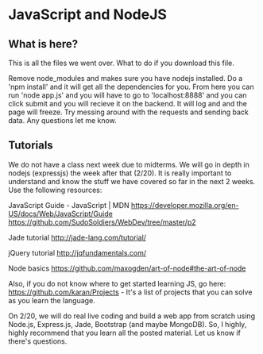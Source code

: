 JavaScript and NodeJS
=====

## What is here?

This is all the files we went over. What to do if you download this file.

Remove node_modules and makes sure you have nodejs installed. Do a 'npm install' and it will get all the dependencies for you. From here you can run 'node app.js' and you will have to go to 'localhost:8888' and you can click submit and you will recieve it on the backend. It will log and and the page will freeze. Try messing around with the requests and sending back data. Any questions let me know.

## Tutorials

We do not have a class next week due to midterms. We will go in depth in nodejs (expressjs) the week after that (2/20). It is really important to understand and know the stuff we have covered so far in the next 2 weeks. Use the following resources:

JavaScript Guide - JavaScript | MDN
https://developer.mozilla.org/en-US/docs/Web/JavaScript/Guide
https://github.com/SudoSoldiers/WebDev/tree/master/p2

Jade tutorial
http://jade-lang.com/tutorial/

jQuery tutorial
http://jqfundamentals.com/

Node basics
https://github.com/maxogden/art-of-node#the-art-of-node

Also, if you do not know where to get started learning JS, go here: https://github.com/karan/Projects - It's a list of projects that you can solve as you learn the language.

On 2/20, we will do real live coding and build a web app from scratch using Node.js, Express.js, Jade, Bootstrap (and maybe MongoDB). So, I highly, highly recommend that you learn all the posted material. Let us know if there's questions.

